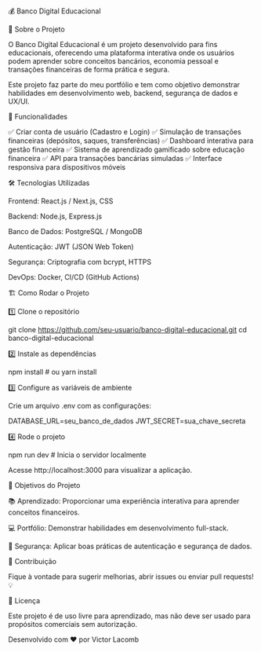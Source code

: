 💰 Banco Digital Educacional

📌 Sobre o Projeto

O Banco Digital Educacional é um projeto desenvolvido para fins educacionais, oferecendo uma plataforma interativa onde os usuários podem aprender sobre conceitos bancários, economia pessoal e transações financeiras de forma prática e segura.

Este projeto faz parte do meu portfólio e tem como objetivo demonstrar habilidades em desenvolvimento web, backend, segurança de dados e UX/UI.

🚀 Funcionalidades

✅ Criar conta de usuário (Cadastro e Login)
✅ Simulação de transações financeiras (depósitos, saques, transferências)
✅ Dashboard interativa para gestão financeira
✅ Sistema de aprendizado gamificado sobre educação financeira
✅ API para transações bancárias simuladas
✅ Interface responsiva para dispositivos móveis

🛠️ Tecnologias Utilizadas

Frontend: React.js / Next.js, CSS

Backend: Node.js, Express.js

Banco de Dados: PostgreSQL / MongoDB

Autenticação: JWT (JSON Web Token)

Segurança: Criptografia com bcrypt, HTTPS

DevOps: Docker, CI/CD (GitHub Actions)

🏗️ Como Rodar o Projeto

1️⃣ Clone o repositório

git clone https://github.com/seu-usuario/banco-digital-educacional.git
cd banco-digital-educacional

2️⃣ Instale as dependências

npm install  # ou yarn install

3️⃣ Configure as variáveis de ambiente

Crie um arquivo .env com as configurações:

DATABASE_URL=seu_banco_de_dados
JWT_SECRET=sua_chave_secreta

4️⃣ Rode o projeto

npm run dev  # Inicia o servidor localmente

Acesse http://localhost:3000 para visualizar a aplicação.

🎯 Objetivos do Projeto

📚 Aprendizado: Proporcionar uma experiência interativa para aprender conceitos financeiros.

💻 Portfólio: Demonstrar habilidades em desenvolvimento full-stack.

🔐 Segurança: Aplicar boas práticas de autenticação e segurança de dados.

🤝 Contribuição

Fique à vontade para sugerir melhorias, abrir issues ou enviar pull requests! 💡

📜 Licença

Este projeto é de uso livre para aprendizado, mas não deve ser usado para propósitos comerciais sem autorização.

Desenvolvido com ❤️ por Victor Lacomb
